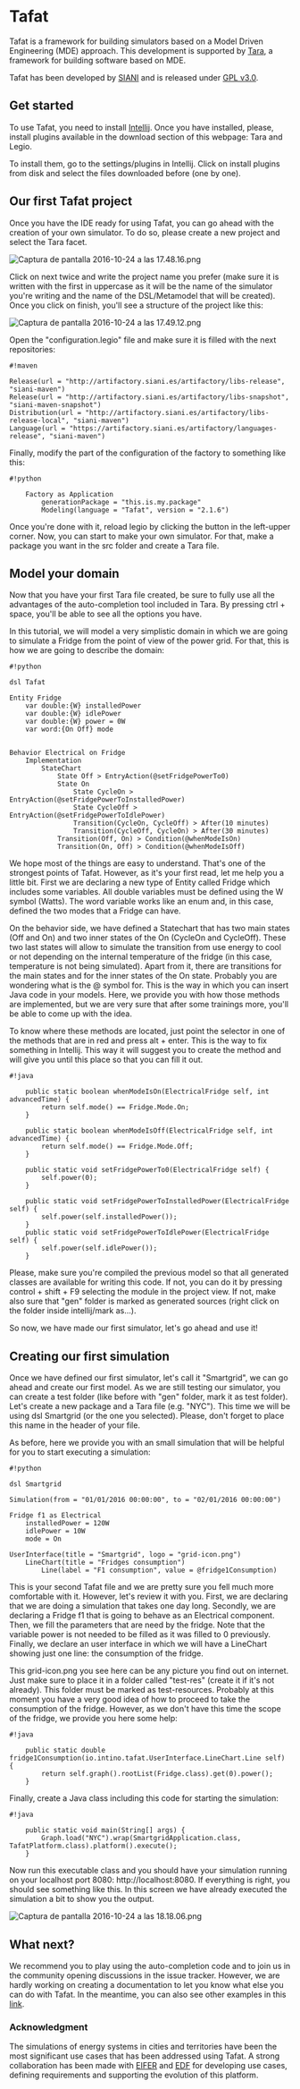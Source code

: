# Tafat #

Tafat is a framework for building simulators based on a Model Driven Engineering (MDE) approach. This development is supported by [Tara](https://bitbucket.org/intino/tara), a framework for building software based on MDE.

Tafat has been developed by [SIANI](http://www.siani.es) and is released under [GPL v3.0](http://www.gnu.org/licenses/gpl-3.0.en.html).

## Get started ##

To use Tafat, you need to install [Intellij](https://www.jetbrains.com/idea/). Once you have installed, please, install plugins available in the download section of this webpage: Tara and Legio.

To install them, go to the settings/plugins in Intellij. Click on install plugins from disk and select the files downloaded before (one by one).

## Our first Tafat project ##

Once you have the IDE ready for using Tafat, you can go ahead with the creation of your own simulator. To do so, please create a new project and select the Tara facet.

![Captura de pantalla 2016-10-24 a las 17.48.16.png](https://bitbucket.org/repo/xyM64b/images/1531657500-Captura%20de%20pantalla%202016-10-24%20a%20las%2017.48.16.png)

Click on next twice and write the project name you prefer (make sure it is written with the first in uppercase as it will be the name of the simulator you're writing and the name of the DSL/Metamodel that will be created). Once you click on finish, you'll see a structure of the project like this:

![Captura de pantalla 2016-10-24 a las 17.49.12.png](https://bitbucket.org/repo/xyM64b/images/3564859854-Captura%20de%20pantalla%202016-10-24%20a%20las%2017.49.12.png)

Open the "configuration.legio" file and make sure it is filled with the next repositories:

```
#!maven

Release(url = "http://artifactory.siani.es/artifactory/libs-release", "siani-maven")
Release(url = "http://artifactory.siani.es/artifactory/libs-snapshot", "siani-maven-snapshot")
Distribution(url = "http://artifactory.siani.es/artifactory/libs-release-local", "siani-maven")
Language(url = "https://artifactory.siani.es/artifactory/languages-release", "siani-maven")
```
Finally, modify the part of the configuration of the factory to something like this:

```
#!python

	Factory as Application
		generationPackage = "this.is.my.package"
		Modeling(language = "Tafat", version = "2.1.6")
```

Once you're done with it, reload legio by clicking the button in the left-upper corner. Now, you can start to make your own simulator. For that, make a package you want in the src folder and create a Tara file.

## Model your domain ##

Now that you have your first Tara file created, be sure to fully use all the advantages of the auto-completion tool included in Tara. By pressing ctrl + space, you'll be able to see all the options you have.

In this tutorial, we will model a very simplistic domain in which we are going to simulate a Fridge from the point of view of the power grid. For that, this is how we are going to describe the domain:


```
#!python

dsl Tafat

Entity Fridge
	var double:{W} installedPower
	var double:{W} idlePower
	var double:{W} power = 0W
	var word:{On Off} mode


Behavior Electrical on Fridge
	Implementation
		StateChart
			State Off > EntryAction(@setFridgePowerTo0)
			State On
				State CycleOn > EntryAction(@setFridgePowerToInstalledPower)
				State CycleOff > EntryAction(@setFridgePowerToIdlePower)
				Transition(CycleOn, CycleOff) > After(10 minutes)
				Transition(CycleOff, CycleOn) > After(30 minutes)
			Transition(Off, On) > Condition(@whenModeIsOn)
			Transition(On, Off) > Condition(@whenModeIsOff)
```

We hope most of the things are easy to understand. That's one of the strongest points of Tafat. However, as it's your first read, let me help you a little bit. First we are declaring a new type of Entity called Fridge which includes some variables. All double variables must be defined using the W symbol (Watts). The word variable works like an enum and, in this case, defined the two modes that a Fridge can have.

On the behavior side, we have defined a Statechart that has two main states (Off and On) and two inner states of the On (CycleOn and CycleOff). These two last states will allow to simulate the transition from use energy to cool or not depending on the internal temperature of the fridge (in this case, temperature is not being simulated). Apart from it, there are transitions for the main states and for the inner states of the On state. Probably you are wondering what is the @ symbol for. This is the way in which you can insert Java code in your models. Here, we provide you with how those methods are implemented, but we are very sure that after some trainings more, you'll be able to come up with the idea. 

To know where these methods are located, just point the selector in one of the methods that are in red and press alt + enter. This is the way to fix something in Intellij. This way it will suggest you to create the method and will give you until this place so that you can fill it out.


```
#!java

    public static boolean whenModeIsOn(ElectricalFridge self, int advancedTime) {
        return self.mode() == Fridge.Mode.On;
    }

    public static boolean whenModeIsOff(ElectricalFridge self, int advancedTime) {
        return self.mode() == Fridge.Mode.Off;
    }

    public static void setFridgePowerTo0(ElectricalFridge self) {
        self.power(0);
    }

    public static void setFridgePowerToInstalledPower(ElectricalFridge self) {
        self.power(self.installedPower());
    }
    public static void setFridgePowerToIdlePower(ElectricalFridge self) {
        self.power(self.idlePower());
    }
```

Please, make sure you're compiled the previous model so that all generated classes are available for writing this code. If not, you can do it by pressing control + shift + F9 selecting the module in the project view. If not, make also sure that "gen" folder is marked as generated sources (right click on the folder inside intellij/mark as...).

So now, we have made our first simulator, let's go ahead and use it!

## Creating our first simulation ##

Once we have defined our first simulator, let's call it "Smartgrid", we can go ahead and create our first model. As we are still testing our simulator, you can create a test folder (like before with "gen" folder, mark it as test folder). Let's create a new package and a Tara file (e.g. "NYC"). This time we will be using dsl Smartgrid (or the one you selected). Please, don't forget to place this name in the header of your file.

As before, here we provide you with an small simulation that will be helpful for you to start executing a simulation:


```
#!python

dsl Smartgrid

Simulation(from = "01/01/2016 00:00:00", to = "02/01/2016 00:00:00")

Fridge f1 as Electrical
	installedPower = 120W
	idlePower = 10W
	mode = On

UserInterface(title = "Smartgrid", logo = "grid-icon.png")
	LineChart(title = "Fridges consumption")
		Line(label = "F1 consumption", value = @fridge1Consumption)
```

This is your second Tafat file and we are pretty sure you fell much more comfortable with it. However, let's review it with you. First, we are declaring that we are doing a simulation that takes one day long. Secondly, we are declaring a Fridge f1 that is going to behave as an Electrical component. Then, we fill the parameters that are need by the fridge. Note that the variable power is not needed to be filled as it was filled to 0 previously. Finally, we declare an user interface in which we will have a LineChart showing just one line: the consumption of the fridge. 

This grid-icon.png you see here can be any picture you find out on internet. Just make sure to place it in a folder called "test-res" (create it if it's not already). This folder must be marked as test-resources. Probably at this moment you have a very good idea of how to proceed to take the consumption of the fridge. However, as we don't have this time the scope of the fridge, we provide you here some help:


```
#!java

    public static double fridge1Consumption(io.intino.tafat.UserInterface.LineChart.Line self) {
        return self.graph().rootList(Fridge.class).get(0).power();
    }
```

Finally, create a Java class including this code for starting the simulation:


```
#!java

    public static void main(String[] args) {
        Graph.load("NYC").wrap(SmartgridApplication.class, TafatPlatform.class).platform().execute();
    }
```

Now run this executable class and you should have your simulation running on your localhost port 8080: http://localhost:8080. If everything is right, you should see something like this. In this screen we have already executed the simulation a bit to show you the output.

![Captura de pantalla 2016-10-24 a las 18.18.06.png](https://bitbucket.org/repo/xyM64b/images/379274976-Captura%20de%20pantalla%202016-10-24%20a%20las%2018.18.06.png)

## What next? ##

We recommend you to play using the auto-completion code and to join us in the community opening discussions in the issue tracker. However, we are hardly working on creating a documentation to let you know what else you can do with Tafat. In the meantime, you can also see other examples in this [link](https://bitbucket.org/tafat/).

### Acknowledgment ###

The simulations of energy systems in cities and territories have been the most significant use cases that has been addressed using Tafat. A strong collaboration has been made with [EIFER](http://www.eifer.org/) and [EDF](http://www.edf.fr/) for developing use cases, defining requirements and supporting the evolution of this platform.